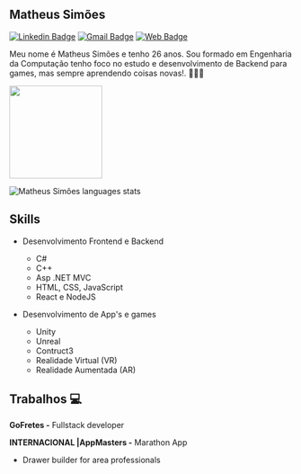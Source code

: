 ## Matheus Simões ##

[![Linkedin Badge](https://img.shields.io/badge/-Matheus%20Simões-ad0c5a?style=flat-square&logo=Linkedin&logoColor=white&link=https://www.linkedin.com/in/matheussourgames/)](https://www.linkedin.com/in/matheussourgames/) 
[![Gmail Badge](https://img.shields.io/badge/-matheusjut@gmail.com-ad0c5a?style=flat-square&logo=Gmail&logoColor=white&link=mailto:matheusjut@gmail.com)](mailto:matheusjut@gmail.com)
[![Web Badge](https://img.shields.io/badge/-Portfolio-ad0c5a?style=flat-square&logo=youtubegaming&logoColor=white&link=https://matheussimoes.carrd.co)](https://matheussimoes.carrd.co) 

Meu nome é Matheus Simões e tenho 26 anos. Sou formado em Engenharia da Computação tenho foco no estudo e desenvolvimento de Backend para games, mas sempre aprendendo coisas novas!. 👨🏼‍🎓

<p align="left">
  <a href="https://github.com/anuraghazra/github-readme-stats">
    <img
      align="center"
      height="165"
      src="https://github-readme-stats.vercel.app/api?username=MatheusSMA&count_private=true&show_icons=true&custom_title=Github%20Status&hide=issues&theme=radical"
    />
  </a>
</p>

![Matheus Simões languages stats](https://github-readme-stats.vercel.app/api/top-langs/?username=matheussma&layout=compact&&theme=radical)


## Skills
* Desenvolvimento Frontend e Backend
  - C#
  - C++
  - Asp .NET MVC
  - HTML, CSS, JavaScript
  - React e NodeJS

* Desenvolvimento de App's e games
  - Unity
  - Unreal
  - Contruct3
  - Realidade Virtual (VR)
  - Realidade Aumentada (AR)



## Trabalhos 💻


**GoFretes -** Fullstack developer

**INTERNACIONAL |AppMasters -** Marathon App
  - Drawer builder for area professionals



